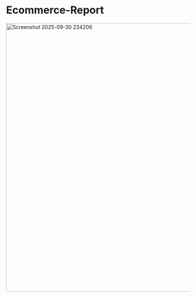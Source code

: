 # Ecommerce-Report

<img width="1300" height="737" alt="Screenshot 2025-09-30 234206" src="https://github.com/user-attachments/assets/5e0ff8d0-02b3-42e5-88f8-0669eb61d377" />
